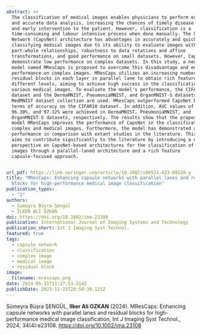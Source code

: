 ```yaml
---
abstract: >+
  The classification of medical images enables physicians to perform expeditious
  and accurate data analysis, increasing the chances of timely disease diagnosis
  and early intervention to the patient. However, classification is a
  time-consuming and labour intensive process when done manually. The Capsule
  Network (CapsNet) architecture has advantages in accurately and quickly
  classifying medical images due to its ability to evaluate images within
  part-whole relationships, robustness to data rotations and affine
  transformations, and good performance on small datasets. However, CapsNet may
  demonstrate low performance on complex datasets. In this study, a new CapsNet
  model named MResCaps is proposed to overcome this disadvantage and enhance its
  performance on complex images. MResCaps utilizes an increasing number of
  residual blocks in each layer in parallel lane to obtain rich feature maps at
  different levels, aiming to achieve high success in the classification of
  various medical images. To evaluate the model's performance, the CIFAR10
  dataset and the DermaMNIST, PneumoniaMNIST, and OrganMNIST-S datasets from the
  MedMNIST dataset collection are used. MResCaps outperformed CapsNet by 20% in
  terms of accuracy on the CIFAR10 dataset. In addition, AUC values of 96.25%,
  96.30%, and 97.12% were achieved in DermaMNIST, PneumoniaMNIST, and
  OrganMNIST-S datasets, respectively. The results show that the proposed new
  model MResCaps improves the performance of CapsNet in the classification of
  complex and medical images. Furthermore, the model has demonstrated a better
  performance in comparison with extant studies in the literature. This study
  aims to contribute significantly to the literature by introducing a novel
  perspective on CapsNet-based architectures for the classification of medical
  images through a parallel-laned architecture and a rich feature
  capsule-focused approach.


url_pdf: https://link.springer.com/article/10.1007/s00521-023-09228-y
title: "MResCaps: Enhancing capsule networks with parallel lanes and residual
  blocks for high-performance medical image classification"
publication_types:
  - "2"
authors:
  - Sümeyra Büşra Şengül
  - İLKER ALİ ÖZKAN
doi: https://doi.org/10.1002/ima.23108
publication: International Journal of Imaging Systems and Technology
publication_short: Int J Imaging Syst Technol.
featured: true
tags:
  - capsule network
  - classification
  - complex image
  - medical image
  - residual block
image:
  filename: mrescaps.png
date: 2024-05-31T11:27:53.514Z
publishDate: 2023-11-23T20:50:39.123Z
---
```

Sümeyra Büşra ŞENGÜL, **Ilker Ali OZKAN** (2024). MResCaps: Enhancing capsule networks with parallel lanes and residual blocks for high-performance medical image classification, Int J Imaging Syst Technol.,  2024; 34(4):e23108. https://doi.org/10.1002/ima.23108
